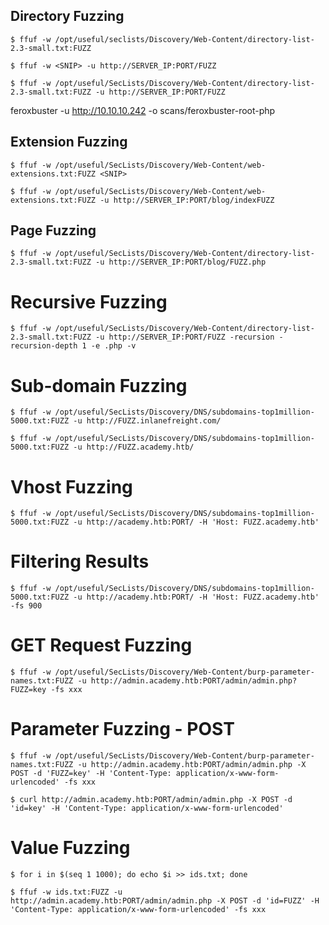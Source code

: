 ## Directory Fuzzing

```shell-session
$ ffuf -w /opt/useful/seclists/Discovery/Web-Content/directory-list-2.3-small.txt:FUZZ
```
```shell-session
$ ffuf -w <SNIP> -u http://SERVER_IP:PORT/FUZZ
```
```shell-session
$ ffuf -w /opt/useful/SecLists/Discovery/Web-Content/directory-list-2.3-small.txt:FUZZ -u http://SERVER_IP:PORT/FUZZ
```

feroxbuster -u http://10.10.10.242 -o scans/feroxbuster-root-php

## Extension Fuzzing

```shell-session
$ ffuf -w /opt/useful/SecLists/Discovery/Web-Content/web-extensions.txt:FUZZ <SNIP>
```
```shell-session
$ ffuf -w /opt/useful/SecLists/Discovery/Web-Content/web-extensions.txt:FUZZ -u http://SERVER_IP:PORT/blog/indexFUZZ
```

## Page Fuzzing

```shell-session
$ ffuf -w /opt/useful/SecLists/Discovery/Web-Content/directory-list-2.3-small.txt:FUZZ -u http://SERVER_IP:PORT/blog/FUZZ.php
```

# Recursive Fuzzing

```shell-session
$ ffuf -w /opt/useful/SecLists/Discovery/Web-Content/directory-list-2.3-small.txt:FUZZ -u http://SERVER_IP:PORT/FUZZ -recursion -recursion-depth 1 -e .php -v
```

# Sub-domain Fuzzing

```shell-session
$ ffuf -w /opt/useful/SecLists/Discovery/DNS/subdomains-top1million-5000.txt:FUZZ -u http://FUZZ.inlanefreight.com/
```

```shell-session
$ ffuf -w /opt/useful/SecLists/Discovery/DNS/subdomains-top1million-5000.txt:FUZZ -u http://FUZZ.academy.htb/
```

# Vhost Fuzzing
```shell-session
$ ffuf -w /opt/useful/SecLists/Discovery/DNS/subdomains-top1million-5000.txt:FUZZ -u http://academy.htb:PORT/ -H 'Host: FUZZ.academy.htb'
```

# Filtering Results

```shell-session
$ ffuf -w /opt/useful/SecLists/Discovery/DNS/subdomains-top1million-5000.txt:FUZZ -u http://academy.htb:PORT/ -H 'Host: FUZZ.academy.htb' -fs 900
```

# GET Request Fuzzing

```shell-session
$ ffuf -w /opt/useful/SecLists/Discovery/Web-Content/burp-parameter-names.txt:FUZZ -u http://admin.academy.htb:PORT/admin/admin.php?FUZZ=key -fs xxx
```

# Parameter Fuzzing - POST
```shell-session
$ ffuf -w /opt/useful/SecLists/Discovery/Web-Content/burp-parameter-names.txt:FUZZ -u http://admin.academy.htb:PORT/admin/admin.php -X POST -d 'FUZZ=key' -H 'Content-Type: application/x-www-form-urlencoded' -fs xxx
```
```shell-session
$ curl http://admin.academy.htb:PORT/admin/admin.php -X POST -d 'id=key' -H 'Content-Type: application/x-www-form-urlencoded'
```
# Value Fuzzing
```shell-session
$ for i in $(seq 1 1000); do echo $i >> ids.txt; done
```
```shell-session
$ ffuf -w ids.txt:FUZZ -u http://admin.academy.htb:PORT/admin/admin.php -X POST -d 'id=FUZZ' -H 'Content-Type: application/x-www-form-urlencoded' -fs xxx
```